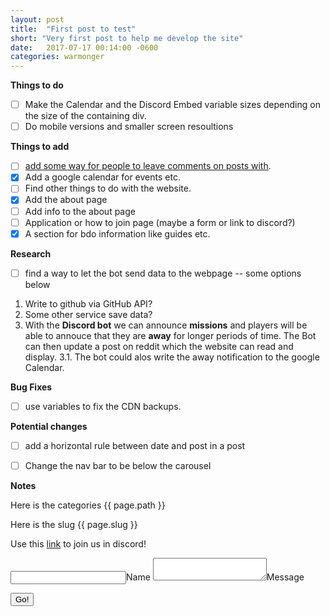```yaml
---
layout: post
title:  "First post to test"
short: "Very first post to help me develop the site"
date:   2017-07-17 00:14:00 -0600
categories: warmonger
---
```


**Things to do**
- [ ] Make the Calendar and the Discord Embed variable sizes depending on the size of the containing div.
- [ ] Do mobile versions and smaller screen resoultions

**Things to add**
- [ ] [add some way for people to leave comments on posts with](https://staticman.net/docs/index.html).
- [x] Add a google calendar for events etc.
- [ ] Find other things to do with the website.
- [x] Add the about page
- [ ] Add info to the about page
- [ ] Application or how to join page (maybe a form or link to discord?)
- [x] A section for bdo information like guides etc.

**Research**
- [ ] find a way to let the bot send data to the webpage -- some options below <br>
1. Write to github via GitHub API?
2. Some other service save data?
3. With the **Discord bot** we can announce **missions** and players will be able to annouce that they are **away** for longer periods of time. The Bot can then update a post on reddit which the website can read and display.
3.1. The bot could alos write the away notification to the google Calendar.

**Bug Fixes**
- [ ] use variables to fix the CDN backups.

**Potential changes**
- [ ] add a horizontal rule between date and post in a post
- [ ] Change the nav bar to be below the carousel


**Notes**
<p>Here is the categories {{ page.path }}</p>
<p>Here is the slug {{ page.slug }}</p>

Use this [link](https://discord.gg/AXtuyzK) to join us in discord!

<form method="POST" action="https://api.staticman.net/v2/entry/CommanderDerpy/CommanderDerpy.github.io/master/comments">
  <input name="options[redirect]" type="hidden" value="https://my-site.com">
  <!-- e.g. "2016-01-02-this-is-a-post" -->
  <!-- Page and title will create a folder with the article and then put the comment in there -->
  <!-- <input name="options[title]" type="hidden" value="{{ page.title }}"> -->
  <input name="options[slug]" type="hidden" value="{{ page.slug }}">
  <!-- This wont! -->
  <!-- <input name="options[title]" type="hidden" value="{{ post.title }}"> -->
  <label><input name="fields[name]" type="text">Name</label>
  <!-- <label><input name="fields[email]" type="email">E-mail</label> -->
  <label><textarea name="fields[message]"></textarea>Message</label>
  
  <button type="submit">Go!</button>
</form>


